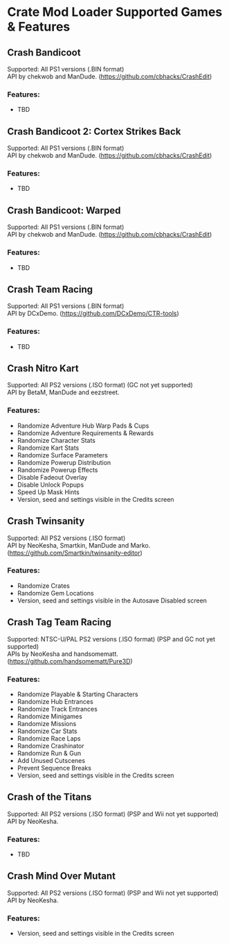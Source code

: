 # Crate Mod Loader Supported Games & Features
  
## Crash Bandicoot
Supported: All PS1 versions (.BIN format)  
API by chekwob and ManDude. (https://github.com/cbhacks/CrashEdit)  
### Features:  
- TBD  
  
## Crash Bandicoot 2: Cortex Strikes Back
Supported: All PS1 versions (.BIN format)  
API by chekwob and ManDude. (https://github.com/cbhacks/CrashEdit)  
### Features:  
- TBD  
  
## Crash Bandicoot: Warped
Supported: All PS1 versions (.BIN format)  
API by chekwob and ManDude. (https://github.com/cbhacks/CrashEdit)  
### Features:  
- TBD   
  
## Crash Team Racing
Supported: All PS1 versions (.BIN format)  
API by DCxDemo. (https://github.com/DCxDemo/CTR-tools)  
### Features:  
- TBD  
  
## Crash Nitro Kart
Supported: All PS2 versions (.ISO format) (GC not yet supported)  
API by BetaM, ManDude and eezstreet.  
### Features:  
- Randomize Adventure Hub Warp Pads & Cups
- Randomize Adventure Requirements & Rewards
- Randomize Character Stats
- Randomize Kart Stats
- Randomize Surface Parameters
- Randomize Powerup Distribution
- Randomize Powerup Effects
- Disable Fadeout Overlay
- Disable Unlock Popups
- Speed Up Mask Hints
- Version, seed and settings visible in the Credits screen
  
## Crash Twinsanity
Supported: All PS2 versions (.ISO format)  
API by NeoKesha, Smartkin, ManDude and Marko. (https://github.com/Smartkin/twinsanity-editor)  
### Features:  
- Randomize Crates 
- Randomize Gem Locations  
- Version, seed and settings visible in the Autosave Disabled screen  
  
## Crash Tag Team Racing
Supported: NTSC-U/PAL PS2 versions (.ISO format) (PSP and GC not yet supported)  
APIs by NeoKesha and handsomematt. (https://github.com/handsomematt/Pure3D)  
### Features:  
- Randomize Playable & Starting Characters
- Randomize Hub Entrances
- Randomize Track Entrances
- Randomize Minigames
- Randomize Missions
- Randomize Car Stats
- Randomize Race Laps
- Randomize Crashinator
- Randomize Run & Gun
- Add Unused Cutscenes
- Prevent Sequence Breaks
- Version, seed and settings visible in the Credits screen
  
## Crash of the Titans
Supported: All PS2 versions (.ISO format) (PSP and Wii not yet supported)  
API by NeoKesha.  
### Features:   
- TBD  
  
## Crash Mind Over Mutant
Supported: All PS2 versions (.ISO format) (PSP and Wii not yet supported)  
API by NeoKesha.  
### Features:    
- Version, seed and settings visible in the Credits screen  
